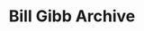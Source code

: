 ---
schema: default
title: Bill Gibb Archive
organization: Aberdeen City Council
notes: >-
    Bill Gibb (1943-1988), born in **New Pitsligo**, Aberdeenshire, was an **international fashion designer** with world famous clients. In 1970, at the start of his career, one of his outfits was selected by Vogue magazine as **Dress of the Year**. Two years later he formed his own fashion house, **Bill Gibb Ltd**, and launched his first solo collection to critical acclaim. His designs were applauded for their startling combinations of colour, texture and pattern. Collaborating with knitwear designer Kaffe Fassett, he created a signature style of layered knits for women. Gibb also gained a reputation for romantic grandeur, dressing celebrities such as model Twiggy and popstars Lulu and Cilla Black. He continued to design for private clients until his death.   
       
    In 1997 his archive of sketched designs and swatches was bought by Aberdeen City Council: Museums and Gallery with help from supporters including the **Friends of Aberdeen Art Gallery and Museums**. We continue to add to the collection of outfits and accessories designed by Bill Gibb, and currently hold more than 100 items of clothing, plus numerous other items associated with him.   
       
    To discover the full extent of the collection and see images search for Bill Gibb on the [Art Gallery Catalogue](http://www.aagm.co.uk/TheCollections/BasicSearch.aspx?dosearch=y&Artists=Gibb+Bill&Title=&chat=) (please note, all images are © Aberdeen Art Gallery & Museums Collections).  This dataset lists all the Bill Gibb items in the collection database.  We are releasing it as open data to increase public awareness of Bill Gibb, and increase access to this collection.  We are keen to hear of any novel uses this data is used for.  For further information or discussion, please email [curators@aberdeencity.gov.uk](mailto:curators@aberdeencity.gov.uk).
resources:
  - name: Bill Gibb Archive XLSX
  - url: >-
      https://data.aberdeencity.gov.uk/dataset/29273a68-76b2-41fb-b577-c9724640660a/resource/21007d09-0b63-4a2a-94b3-f9ef5d2c0d54/download/bill-gibb-archive-spreadsheet.xlsx
  - format: XLSX

  - name: Bill Gibb Archive CSV
  - url: >-
      https://data.aberdeencity.gov.uk/dataset/29273a68-76b2-41fb-b577-c9724640660a/resource/98c6c167-cda5-4353-86a3-98c683093218/download/bill-gibb-archive-text-file.csv
  - format: CSV

  - name: Bill Gibb Archive 
  - url: >-
      http://www.aagm.co.uk/TheCollections/BasicSearch.aspx?dosearch=y&Artists=Gibb+Bill&Title=&chat=
  - format: 
license: Open Government Licence 3.0 (United Kingdom)
category:

  - Aberdeen
  - Art Gallery
  - Design
  - Fashion
  - Museum
maintainer: Aberdeen City Council
maintainer_email: someone@example.com
---